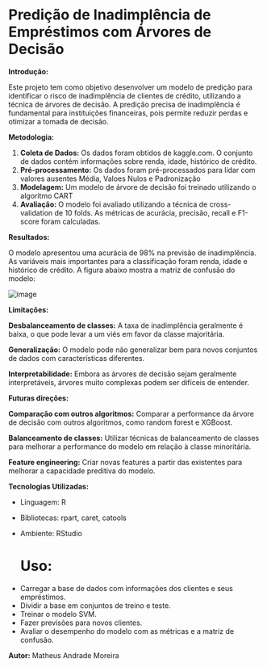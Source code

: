 # Predição de Inadimplência de Empréstimos com Árvores de Decisão

**Introdução:**

Este projeto tem como objetivo desenvolver um modelo de predição para identificar o risco de inadimplência de clientes de crédito, utilizando a técnica de árvores de decisão. A predição precisa de inadimplência é fundamental para instituições financeiras, pois permite reduzir perdas e otimizar a tomada de decisão.

**Metodologia:**

1. **Coleta de Dados:** Os dados foram obtidos de kaggle.com. O conjunto de dados contém informações sobre renda, idade, histórico de crédito.
2. **Pré-processamento:** Os dados foram pré-processados para lidar com valores ausentes Média, Valoes Nulos e Padronização
3. **Modelagem:** Um modelo de árvore de decisão foi treinado utilizando o algoritmo CART
4. **Avaliação:** O modelo foi avaliado utilizando a técnica de cross-validation de 10 folds. As métricas de acurácia, precisão, recall e F1-score foram calculadas.

**Resultados:**

O modelo apresentou uma acurácia de 98% na previsão de inadimplência. As variáveis mais importantes para a classificação foram renda, idade e histórico de crédito. A figura abaixo mostra a matriz de confusão do modelo:

![image](https://github.com/user-attachments/assets/0844d520-ddbe-41b2-a32d-4cd8afe00b3e)


**Limitações:**

**Desbalanceamento de classes:** A taxa de inadimplência geralmente é baixa, o que pode levar a um viés em favor da classe majoritária.

**Generalização:** O modelo pode não generalizar bem para novos conjuntos de dados com características diferentes.

**Interpretabilidade:** Embora as árvores de decisão sejam geralmente interpretáveis, árvores muito complexas podem ser difíceis de entender.


**Futuras direções:**

**Comparação com outros algoritmos:** Comparar a performance da árvore de decisão com outros algoritmos, como random forest e XGBoost.

**Balanceamento de classes:** Utilizar técnicas de balanceamento de classes para melhorar a performance do modelo em relação à classe minoritária.

**Feature engineering:** Criar novas features a partir das existentes para melhorar a capacidade preditiva do modelo.


**Tecnologias Utilizadas:**

* Linguagem: R
* Bibliotecas: rpart, caret, catools
* Ambiente: RStudio

  # Uso:
  
- Carregar a base de dados com informações dos clientes e seus empréstimos.
- Dividir a base em conjuntos de treino e teste.
- Treinar o modelo SVM.
- Fazer previsões para novos clientes.
- Avaliar o desempenho do modelo com as métricas e a matriz de confusão.

**Autor:**
Matheus Andrade Moreira
